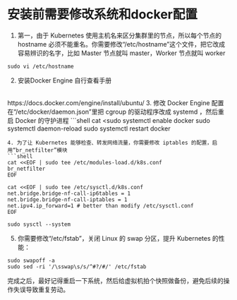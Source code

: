 # 安装前需要修改系统和docker配置
1. 第一，由于 Kubernetes 使用主机名来区分集群里的节点，所以每个节点的 hostname 必须不能重名。你需要修改“/etc/hostname”这个文件，把它改成容易辨识的名字，比如 Master 节点就叫 master，Worker 节点就叫 worker
```shell
sudo vi /etc/hostname
```
2. 安装Docker Engine 自行查看手册
<br>
https://docs.docker.com/engine/install/ubuntu/
3. 修改 Docker Engine 配置在“/etc/docker/daemon.json”里把 cgroup 的驱动程序改成 systemd ，然后重启 Docker 的守护进程
```shell
cat <<EOF | sudo tee /etc/docker/daemon.json
{
  "exec-opts": ["native.cgroupdriver=systemd"],
  "log-driver": "json-file",
  "log-opts": {
    "max-size": "100m"
  },
  "storage-driver": "overlay2"
}
EOF

sudo systemctl enable docker
sudo systemctl daemon-reload
sudo systemctl restart docker
```
4. 为了让 Kubernetes 能够检查、转发网络流量，你需要修改 iptables 的配置，启用“br_netfilter”模块
```shell
cat <<EOF | sudo tee /etc/modules-load.d/k8s.conf
br_netfilter
EOF

cat <<EOF | sudo tee /etc/sysctl.d/k8s.conf
net.bridge.bridge-nf-call-ip6tables = 1
net.bridge.bridge-nf-call-iptables = 1
net.ipv4.ip_forward=1 # better than modify /etc/sysctl.conf
EOF

sudo sysctl --system
```
5. 你需要修改“/etc/fstab”，关闭 Linux 的 swap 分区，提升 Kubernetes 的性能：
```shell
sudo swapoff -a
sudo sed -ri '/\sswap\s/s/^#?/#/' /etc/fstab
```

完成之后，最好记得重启一下系统，然后给虚拟机拍个快照做备份，避免后续的操作失误导致重复劳动。